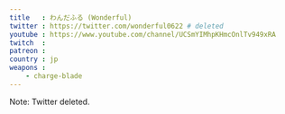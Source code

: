 ```yaml
---
title   : わんだふる (Wonderful)
twitter : https://twitter.com/wonderful0622 # deleted
youtube : https://www.youtube.com/channel/UCSmYIMhpKHmcOnlTv949xRA
twitch  :
patreon :
country : jp
weapons :
    - charge-blade
---
```


Note: Twitter deleted.
